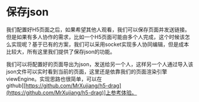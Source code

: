 <!--
 * @Date: 2021-01-17 14:26:00
 * @LastEditors: chentianshang
 * @LastEditTime: 2021-01-17 21:32:58
 * @FilePath: /github-h5-drag/doc/zh/guide/functionRealization/saveJson.md
-->
# 保存json

我们配置好H5页面之后，如果希望其他人观看，我们可以保存页面并发送链接。但是如果有多人协作的需求，比如一个H5页面可能由多个人完成，这个时候该怎么实现呢？基于已有的方案，我们可以采用socket实现多人协同编辑，但是成本比较大，所有这里我们提供了保存json的功能。

我们可以将配置好的页面导出为json，发送给另一个人，这样另一个人通过导入该json文件可以实时看到当前的页面，这里还是依靠我们的页面渲染引擎viewEngine。实现思路也很简单，可以在github[[https://github.com/MrXujiang/h5-drag](https://github.com/MrXujiang/h5-drag)]上参考体验。
